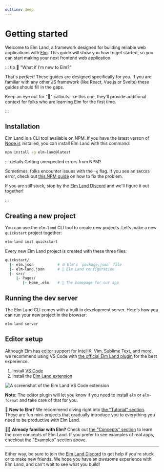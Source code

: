 ```yaml
---
outline: deep
---
```


# Getting started

Welcome to Elm Land, a framework designed for building reliable web applications with [Elm](https://elm-lang.org). This guide will show you how to get started, so you can start making your next frontend web application.

::: tip :seedling: "What if I'm new to Elm?"

That's _perfect_! These guides are designed specifically for you. If you are familiar with any other JS framework (like React, Vue.js or Svelte) these guides should fill in the gaps. 

Keep an eye out for ":seedling:" callouts like this one, they'll provide additional context for folks who are learning Elm for the first time.

:::

## Installation

Elm Land is a CLI tool available on NPM. If you have the latest verson of [Node.js](https://nodejs.org) installed, you can install Elm Land with this command:

```sh
npm install -g elm-land@latest
```


::: details Getting unexpected errors from NPM?

Sometimes, folks encounter issues with the `-g` flag. If you see an `EACCES` error, check out [this NPM guide](https://docs.npmjs.com/resolving-eacces-permissions-errors-when-installing-packages-globally) on how to fix the problem. 

If you are still stuck, stop by the [Elm Land Discord](https://join.elm.land) and we'll figure it out together!

:::

## Creating a new project

You can use the `elm-land` CLI tool to create new projects. Let's make a new `quickstart` project together:

```sh
elm-land init quickstart
```

Every new Elm Land project is created with these three files:

```bash
quickstart/
  |- elm.json           # 🌐 Elm's `package.json` file
  |- elm-land.json      # 🌈 Elm Land configuration
  |- src/
     |- Pages/
        |- Home_.elm    # 🏡 The homepage for our app
```

## Running the dev server

The Elm Land CLI comes with a built in development server. Here's how you can run your new project in the browser:

```sh
elm-land server
```


## Editor setup

Although Elm has [editor support for IntelliK, Vim, Sublime Text, and more](https://github.com/elm/editor-plugins), we recommend using VS Code with [the official Elm Land plugin](https://marketplace.visualstudio.com/items?itemName=elm-land.elm-land) for the best experience.

1. Install [VS Code](https://code.visualstudio.com/)
1. Install the [Elm Land extension](https://marketplace.visualstudio.com/items?itemName=elm-land.elm-land)

![A screenshot of the Elm Land VS Code extension](./images/vscode-plugin.png)

__Note:__ The editor plugin will let you know if you need to install `elm` or `elm-format` and take care of that for you.


<NextSteps />

🌱 __New to Elm?__ We recommend diving right into [the "Tutorial" section](/tutorial/). These are fun mini-projects that gradually introduce you to everything you need to be productive with Elm Land.

🧑‍🎓 __Already familiar with Elm?__ Check out [the "Concepts" section](/concepts/) to learn the core concepts of Elm Land. If you prefer to see examples of real apps, checkout the "Examples" section above.

---

Either way, be sure to join the [Elm Land Discord](https://join.elm.land) to get help if you're stuck or to make new friends. We hope you have an _awesome_ experience with Elm Land, and can't wait to see what you build!

